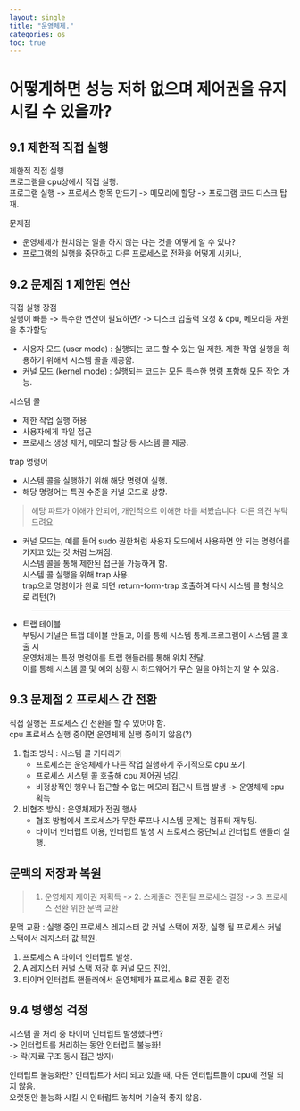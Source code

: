 ```yaml
---
layout: single
title: "운영체제."
categories: os
toc: true
---
```


# 어떻게하면 성능 저하 없으며 제어권을 유지 시킬 수 있을까?

## 9.1 제한적 직접 실행

제한적 직접 실행  
프로그램을 cpu상에서 직접 실행.  
프로그램 실행 -> 프로세스 항목 만드기 -> 메모리에 할당 -> 프로그램 코드 디스크 탑재.

문제점

- 운영체제가 원치않는 일을 하지 않는 다는 것을 어떻게 알 수 있나? 
- 프로그램의 실행을 중단하고 다른 프로세스로 전환을 어떻게 시키나,

## 9.2 문제점 1 제한된 연산

직접 실행 장점  
실행이 빠름 -> 특수한 연산이 필요하면? -> 디스크 입출력 요청 & cpu, 메모리등 자원을 추가할당

- 사용자 모드 (user mode) : 실행되는 코드 할 수 있는 일 제한. 제한 작업 실행을 허용하기 위해서 시스템 콜을 제공함.
- 커널 모드 (kernel mode) : 실행되는 코드는 모든 특수한 명령 포함해 모든 작업 가능.
  <br/>

시스템 콜

- 제한 작업 실행 허용  
- 사용자에게 파일 접근  
- 프로세스 생성 제거, 메모리 할당 등 시스템 콜 제공.

trap 명령어

- 시스템 콜을 실행하기 위해 해당 명령어 실행.  
- 해당 명령어는 특권 수준을 커널 모드로 상향.

> 해당 파트가 이해가 안되어, 개인적으로 이해한 바를 써봤습니다. 다른 의견 부탁드려요

- 커널 모드는, 예를 들어 sudo 권한처럼 사용자 모드에서 사용하면 안 되는 명령어를 가지고 있는 것 처럼 느껴짐.  
  시스템 콜을 통해 제한된 접근을 가능하게 함.  
  시스템 콜 실행을 위해 trap 사용.   
  trap으로 명령어가 완료 되면 return-form-trap 호출하여 다시 시스템 콜 형식으로 리턴(?)

> ------

- 트랩 테이블  
  부팅시 커널은 트랩 테이블 만들고, 이를 통해 시스템 통제.프로그램이 시스템 콜 호출 시  
  운영처제는 특정 명렁어를 트랩 핸들러를 통해 위치 전달.  
  이를 통해 시스템 콜 및 예외 상황 시 하드웨어가 무슨 일을 야하는지 알 수 있음. 

## 9.3 문제점 2 프로세스 간 전환

직접 실행은 프로세스 간 전환을 할 수 있어야 함.  
cpu 프로세스 실행 중이면 운영체제 실행 중이지 않음(?)

1. 협조 방식 : 시스템 콜 기다리기
   - 프로세스는 운영체제가 다른 작업 실행하게 주기적으로 cpu 포기.
   - 프로세스 시스템 콜 호출해 cpu 제어권 넘김.
   - 비정상적인 행위나 접근할 수 없는 메모리 접근시 트랩 발생 -> 운영체제 cpu 획득
2. 비협조 방식 : 운영체제가 전권 행사
   - 협조 방법에서 프로세스가 무한 루프나 시스템 문제는 컴퓨터 재부팅.
   - 타이머 인터럽트 이용, 인터럽트 발생 시 프로세스 중단되고 인터럽트 핸들러 실행.

## 문맥의 저장과 복원

> 1. 운영체제 제어권 재획득 -> 2. 스케줄러 전환될 프로세스 결정 -> 3. 프로세스 전환 위한 문맥 교환

문맥 교환 : 실행 중인 프로세스 레지스터 값 커널 스택에 저장, 실행 될 프로세스 커널 스택에서 레지스터 값 복원.  

1. 프로세스 A 타이머 인터럽트 발생.
2. A 레지스터 커널 스택 저장 후 커널 모드 진입.
3. 타이머 인터럽트 핸들러에서 운영체제가 프로세스 B로 전환 결정

## 9.4 병행성 걱정

시스템 콜 처리 중 타이머 인터럽트 발생했다면?  
 -> 인터럽트를 처리하는 동안 인터럽트 불능화!<br/>
  -> 락(자료 구조 동시 접근 방지)

 인터럽트 불능화란? 인터럽트가 처리 되고 있을 때, 다른 인터럽트들이 cpu에 전달 되지 않음.  
 오랫동안 불능화 시킬 시 인터럽트 놓치며 기술적 좋지 않음.